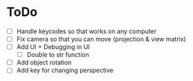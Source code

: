 # ToDo
- [ ] Handle keycodes so that works on any computer
- [ ] Fix camera so that you can move (projection & view matrix)
- [ ] Add UI + Debugging in UI
	- [ ] Double to str function
- [ ] Add object rotation
- [ ] Add key for changing perspective
